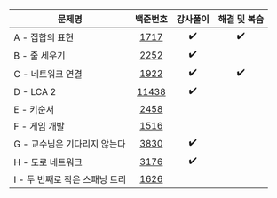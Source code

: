 |문제명|백준번호|강사풀이|해결 및 복습|
|------|:------:|:------:|:------:|
|A - 집합의 표현|[1717](https://www.acmicpc.net/problem/1717)|:heavy_check_mark:|:heavy_check_mark:|
|B - 줄 세우기|[2252](https://www.acmicpc.net/problem/2252)|:heavy_check_mark:||
|C - 네트워크 연결|[1922](https://www.acmicpc.net/problem/1922)|:heavy_check_mark:|:heavy_check_mark:|
|D - LCA 2|[11438](https://www.acmicpc.net/problem/11438)|:heavy_check_mark:||
|E - 키순서|[2458](https://www.acmicpc.net/problem/2458)|||
|F - 게임 개발|[1516](https://www.acmicpc.net/problem/1516)|||
|G - 교수님은 기다리지 않는다|[3830](https://www.acmicpc.net/problem/3830)|:heavy_check_mark:||
|H - 도로 네트워크|[3176](https://www.acmicpc.net/problem/3176)|:heavy_check_mark:||
|I - 두 번째로 작은 스패닝 트리|[1626](https://www.acmicpc.net/problem/1626)|||
